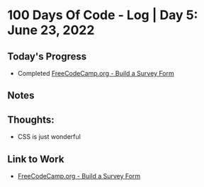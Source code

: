 # 100 Days Of Code - Log | Day 5: June 23, 2022

## Today's Progress

* Completed [FreeCodeCamp.org - Build a Survey Form][1]

## Notes

## Thoughts:

* CSS is just wonderful

## Link to Work

* [FreeCodeCamp.org - Build a Survey Form][1]


  [1]: https://www.freecodecamp.org/learn/2022/responsive-web-design/build-a-survey-form-project/build-a-survey-form
